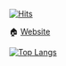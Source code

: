[![Hits](https://hits.seeyoufarm.com/api/count/incr/badge.svg?url=https%3A%2F%2Fgithub.com%2FLEEJAEHYUB&count_bg=%236583FD&title_bg=%23FF0202&icon=smugmug.svg&icon_color=%23FFFFFF&title=hits&edge_flat=false)](https://hits.seeyoufarm.com)

🏠 [Website](https://bit.ly/hyobiis)

[![Top Langs](https://github-readme-stats.vercel.app/api/top-langs/?username=LEEJAEHYUB&layout=compact)](https://github.com/anuraghazra/github-readme-stats)
